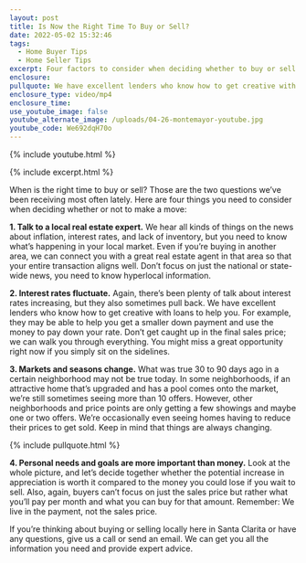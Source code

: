 ```yaml
---
layout: post
title: Is Now the Right Time To Buy or Sell?
date: 2022-05-02 15:32:46
tags:
  - Home Buyer Tips
  - Home Seller Tips
excerpt: Four factors to consider when deciding whether to buy or sell now or wait.
enclosure:
pullquote: We have excellent lenders who know how to get creative with loans.
enclosure_type: video/mp4
enclosure_time:
use_youtube_image: false
youtube_alternate_image: /uploads/04-26-montemayor-youtube.jpg
youtube_code: We692dqH70o
---
```

{% include youtube.html %}

{% include excerpt.html %}

When is the right time to buy or sell? Those are the two questions we’ve been receiving most often lately. Here are four things you need to consider when deciding whether or not to make a move:

**1\. Talk to a local real estate expert.** We hear all kinds of things on the news about inflation, interest rates, and lack of inventory, but you need to know what’s happening in your local market. Even if you’re buying in another area, we can connect you with a great real estate agent in that area so that your entire transaction aligns well. Don’t focus on just the national or state-wide news, you need to know hyperlocal information.&nbsp;

**2\. Interest rates fluctuate.** Again, there’s been plenty of talk about interest rates increasing, but they also sometimes pull back. We have excellent lenders who know how to get creative with loans to help you. For example, they may be able to help you get a smaller down payment and use the money to pay down your rate. Don’t get caught up in the final sales price; we can walk you through everything. You might miss a great opportunity right now if you simply sit on the sidelines.&nbsp;

**3\. Markets and seasons change.** What was true 30 to 90 days ago in a certain neighborhood may not be true today. In some neighborhoods, if an attractive home that’s upgraded and has a pool comes onto the market, we’re still sometimes seeing more than 10 offers. However, other neighborhoods and price points are only getting a few showings and maybe one or two offers. We’re occasionally even seeing homes having to reduce their prices to get sold. Keep in mind that things are always changing.

{% include pullquote.html %}

**4\. Personal needs and goals are more important than money.** Look at the whole picture, and let’s decide together whether the potential increase in appreciation is worth it compared to the money you could lose if you wait to sell. Also, again, buyers can’t focus on just the sales price but rather what you’ll pay per month and what you can buy for that amount. Remember: We live in the payment, not the sales price.

If you’re thinking about buying or selling locally here in Santa Clarita or have any questions, give us a call or send an email. We can get you all the information you need and provide expert advice.
